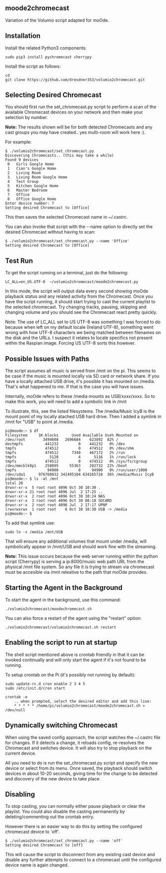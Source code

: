 ## moode2chromecast

Variation of the Volumio script adapted for moOde. 

## Installation

Install the related Python3 components:
```
sudo pip3 install pychromecast cherrypy
```

Install the script as follows:
```
cd
git clone https://github.com/dresdner353/volumio2chromecast.git
```

## Selecting Desired Chromecast
You should first run the set_chromecast.py script to perform a scan of the available Chromecast devices on your network and then make your selection by number. 

**Note:** The results shown will be for both detected Chromecasts and any cast groups you may have created.. yes multi-room will work here :).

For example:
```
$ ./volumio2chromecast/set_chromecast.py
Discovering Chromecasts.. (this may take a while)
Found 9 devices
 0   Girls Google Home
 1   Cian's Google Home
 2   Living Room
 3   Living Room Google Home
 4   Test Group
 5   Kitchen Google Home
 6   Master Bedroom
 7   Office
 8   Office Google Home
Enter device number: 7
Setting desired Chromecast to [Office]
```
This then saves the selected Chromecast name in ~/.castrc. 

You can also invoke that script with the --name option to directly set the desired Chromecast without having to scan:
```
$ ./volumio2chromecast/set_chromecast.py --name 'Office'
Setting desired Chromecast to [Office]
```

## Test Run
To get the script running on a terminal, just do the following:
```
LC_ALL=en_US.UTF-8  ~/volumio2chromecast/moode2chromecast.py 
```
In this mode, the script will output data every second showing moOde playback status and any related activity from the Chromecast. Once you have the script running, it should start trying to cast the current playlist to the selected chromecast. Try changing tracks, pausing, skipping and changing volume and you should see the Chromecast react pretty quickly.

Note: The use of LC_ALL set to US UTF-8 was something I was forced to do because when left on my default locale (Ireland UTF-8), something went wrong with how UTF-8 characters we being matched between filenames on the disk and the URLs. I suspect it relates to locale specifics not present within the Raspian image. Forcing US UTF-8 sorts this however.

## Possible Issues with Paths
The script assumes all music is served from /mnt on the pi. This seems to be case if the music is mounted locally via SD card or network share. If you have a locally attached USB drive, it's possible it has mounted on /media. That's what happened to me. If that is the case you will have issues.

Internally, moOde refers to these /media mounts as USB/xxxx/xxxx. So to make this work, you will need to add a symbolic link in /mnt

To illustrate, this, see the listed filesystems. The /media/Music IcyB is the mount point of my locally atached USB hard drive. Then I added a symlink in /mnt for "USB" to point at /media. 
```
pi@moode:~ $ df
Filesystem     1K-blocks      Used Available Use% Mounted on
/dev/root        3494608   2696684    623892  82% /
devtmpfs          441232         0    441232   0% /dev
tmpfs             474512         0    474512   0% /dev/shm
tmpfs             474512      7340    467172   2% /run
tmpfs               5120         4      5116   1% /run/lock
tmpfs             474512         0    474512   0% /sys/fs/cgroup
/dev/mmcblk0p1    258095     55363    202732  22% /boot
tmpfs              94900         0     94900   0% /run/user/1000
/dev/sda1      976760832 342495104 634265728  36% /media/Music IcyB
pi@moode:~ $ ls -al /mnt
total 20
drwxr-xr-x  5 root root 4096 Oct 30 10:30 .
drwxr-xr-x 21 root root 4096 Jul  2 17:25 ..
drwxr-xr-x  2 root root 4096 Oct 30 10:24 NAS
drwxr-xr-x  3 root root 4096 Oct 30 08:18 SDCARD
drwxr-xr-x  2 root root 4096 Jul  2 17:17 UPNP
lrwxrwxrwx  1 root root    6 Oct 30 10:30 USB -> /media
pi@moode:~ $
```

To add that symlink use:
```
sudo ln -s /media /mnt/USB
```
That will ensure any additional volumes that mount under /media, will symbolically appear in /mnt/USB and should work fine with the streaming.

**Note:** This issue occurs because the web server running within the python script (Cherrypy) is serving a ip:8000/music web path URL from the physical /mnt file system. So any file it is trying to stream via chromecast must be accesible via /mnt releative to the path that moOde provides.  

## Starting the Agent in the Background

To start the agent in the background, use this command:
```
./volumio2chromecast/moodechromecast.sh
```
You can also force a restart of the agent using the "restart" option:
```
./volumio2chromecast/volumio2chromecast.sh restart
```

## Enabling the script to run at startup
The shell script mentioned above is crontab friendly in that it can be invoked continually and will only start the agent if it's not found to be running. 

To setup crontab on the Pi (it's possibly not running by default):
```
sudo update-rc.d cron enable 2 3 4 5
sudo /etc/init.d/cron start
   
crontab -e 
    .. when prompted, select the desired editor and add this line:
    * * * * * /home/pi/volumio2chromecast/moode2chromecast.sh > /dev/null

```

## Dynamically switching Chromecast
When using the saved config approach, the script watches the ~/.castrc file for changes. If it detects a change, it reloads config, re-resolves the Chromecast and switches device. It will also try to stop playback on the current device.

All you need to do is run the set_chromecast.py script and specify the new device or select from its menu. Once saved, the playback should switch devices in about 10-20 seconds, giving time for the change to be detected and discovery of the new device to take place.

## Disabling
To stop casting, you can normally either pause playback or clear the playlist. You could also disable the casting permanently by deleting/commenting out the crontab entry. 

However there is an easier way to do this by setting the configured chromecast device to 'off'. 
```
$ ./volumio2chromecast/set_chromecast.py --name 'off'
Setting desired Chromecast to [off]
```
This will cause the script to disconnect from any existing cast device and disable any further attempts to connect to a chromecast until the configured device name is again changed.

